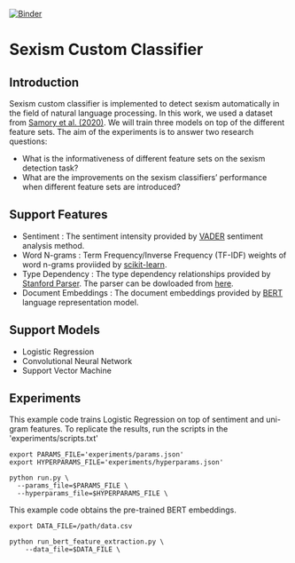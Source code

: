 [![Binder](https://notebooks.gesis.org/binder/badge.svg)](https://notebooks.gesis.org/binder/v2/gh/gesiscss/sexism_custom_classifier/master?filepath=notebooks)

# Sexism Custom Classifier

## Introduction

Sexism custom classifier is implemented to detect sexism automatically in the field of natural language processing. In this work, we used a dataset from [Samory et al. (2020)](https://arxiv.org/abs/2004.12764). We will train three models on top of the different feature sets. The aim of the experiments is to answer two research questions:  

* What is the informativeness of different feature sets on the sexism detection task?
* What are the improvements on the sexism classifiers’ performance when different feature sets are introduced?

## Support Features

* Sentiment : The sentiment intensity provided by [VADER](http://eegilbert.org/papers/icwsm14.vader.hutto.pdf) sentiment analysis method.
* Word N-grams : Term Frequency/Inverse Frequency (TF-IDF) weights of word n-grams proviided by [scikit-learn](https://jmlr.csail.mit.edu/papers/v12/pedregosa11a.html).
* Type Dependency : The type dependency relationships provided by [Stanford Parser](https://nlp.stanford.edu/~wcmac/papers/td-lrec06.pdf). The parser can be dowloaded from [here](https://nlp.stanford.edu/software/lex-parser.shtml#Download).  
* Document Embeddings : The document embeddings provided by [BERT](https://arxiv.org/abs/1810.04805) language representation model.

## Support Models

* Logistic Regression
* Convolutional Neural Network
* Support Vector Machine

## Experiments

This example code trains Logistic Regression on top of sentiment and uni-gram features. To replicate the results, run the scripts in the 'experiments/scripts.txt'

```shell
export PARAMS_FILE='experiments/params.json'
export HYPERPARAMS_FILE='experiments/hyperparams.json'

python run.py \
  --params_file=$PARAMS_FILE \
  --hyperparams_file=$HYPERPARAMS_FILE \
```

This example code obtains the pre-trained BERT embeddings.

```shell
export DATA_FILE=/path/data.csv

python run_bert_feature_extraction.py \
	--data_file=$DATA_FILE \
```
